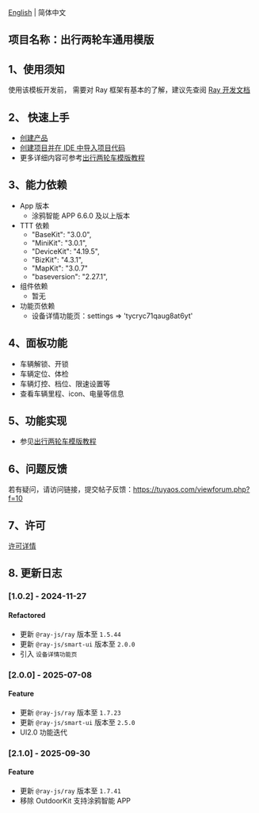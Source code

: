 [English](README.md) | 简体中文[](README_zh.md)

## 项目名称：出行两轮车通用模版

## 1、使用须知

使用该模板开发前， 需要对 Ray 框架有基本的了解，建议先查阅 [Ray 开发文档](https://developer.tuya.com/cn/miniapp/develop/ray/guide/overview)

## 2、 快速上手

- [创建产品](https://developer.tuya.com/cn/miniapp-codelabs/codelabs/panel-outdoor-guide/index.html#2)
- [创建项目并在 IDE 中导入项目代码](https://developer.tuya.com/cn/miniapp-codelabs/codelabs/panel-outdoor-guide/index.html#3)
- 更多详细内容可参考[出行两轮车模版教程](https://developer.tuya.com/cn/miniapp-codelabs/codelabs/panel-outdoor-guide/index.html#0)

## 3、能力依赖

- App 版本
  - 涂鸦智能 APP 6.6.0 及以上版本
- TTT 依赖
  - "BaseKit": "3.0.0",
  - "MiniKit": "3.0.1",
  - "DeviceKit": "4.19.5",
  - "BizKit": "4.3.1",
  - "MapKit": "3.0.7"
  - "baseversion": "2.27.1",
- 组件依赖
  - 暂无
- 功能页依赖
  - 设备详情功能页：settings => 'tycryc71qaug8at6yt'

## 4、面板功能

- 车辆解锁、开锁
- 车辆定位、体检
- 车辆灯控、档位、限速设置等
- 查看车辆里程、icon、电量等信息

## 5、功能实现

- 参见[出行两轮车模版教程](https://developer.tuya.com/cn/miniapp-codelabs/codelabs/panel-outdoor-guide/index.html#0)

## 6、问题反馈

若有疑问，请访问链接，提交帖子反馈：https://tuyaos.com/viewforum.php?f=10

## 7、许可

[许可详情](LICENSE)

## 8. 更新日志

### [1.0.2] - 2024-11-27

#### Refactored

- 更新 `@ray-js/ray` 版本至 `1.5.44`
- 更新 `@ray-js/smart-ui` 版本至 `2.0.0`
- 引入 `设备详情功能页`

### [2.0.0] - 2025-07-08

#### Feature

- 更新 `@ray-js/ray` 版本至 `1.7.23`
- 更新 `@ray-js/smart-ui` 版本至 `2.5.0`
- UI2.0 功能迭代

### [2.1.0] - 2025-09-30

#### Feature

- 更新 `@ray-js/ray` 版本至 `1.7.41`
- 移除 OutdoorKit 支持涂鸦智能 APP

